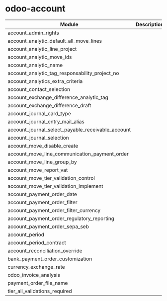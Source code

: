 # odoo-account

Module | Description
--- | --- 
account_admin_rights |
account_analytic_default_all_move_lines |
account_analytic_line_project |
account_analytic_move_ids |
account_analytic_name |
account_analytic_tag_responsability_project_no |
account_analytics_extra_criteria |
account_contact_selection |
account_exchange_difference_analytic_tag |
account_exchange_difference_draft |
account_journal_card_type |
account_journal_entry_mail_alias |
account_journal_select_payable_receivable_account |
account_journal_selection |
account_move_disable_create |
account_move_line_communication_payment_order |
account_move_line_group_by |
account_move_report_vat |
account_move_tier_validation_control |
account_move_tier_validation_implement |
account_payment_order_date |
account_payment_order_filter |
account_payment_order_filter_currency |
account_payment_order_regulatory_reporting |
account_payment_order_sepa_seb |
account_period |
account_period_contract |
account_reconciliation_override |
bank_payment_order_customization |
currency_exchange_rate |
odoo_invoice_analysis |
payment_order_file_name |
tier_all_validations_required |
